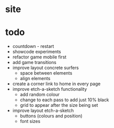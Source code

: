 # site
# todo

- countdown - restart
- showcode experiments
- refactor game mobile first
- add game transitions
- improve layout concrete surfers
  - space between elements
  - align elements
- create a corner link to home in every page
- improve etch-a-sketch functionality
  - add random colour
  - change to each pass to add just 10% black
  - grid to appear after the size being set
- improve layout etch-a-sketch
  - buttons (colours and position)
  - font sizes

